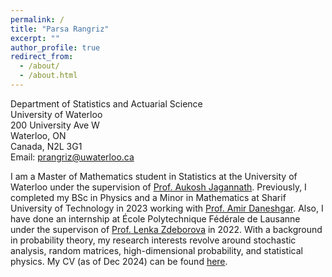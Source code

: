 ```yaml
---
permalink: /
title: "Parsa Rangriz"
excerpt: ""
author_profile: true
redirect_from: 
  - /about/
  - /about.html
---
```

Department of Statistics and Actuarial Science\
University of Waterloo\
200 University Ave W\
Waterloo, ON\
Canada, N2L 3G1\
Email: [prangriz@uwaterloo.ca](mailto:prangriz@uwaterloo.ca)

I am a Master of Mathematics student in Statistics at the University of Waterloo under the supervision of [Prof. Aukosh Jagannath](https://aukosh.github.io/). Previously, I completed my BSc in Physics and a Minor in Mathematics at Sharif University of Technology in 2023 working with [Prof. Amir Daneshgar](http://math.sharif.ir/faculties/daneshgar). Also, I have done an internship at École Polytechnique Fédérale de Lausanne under the supervison of [Prof. Lenka Zdeborova](https://people.epfl.ch/lenka.zdeborova/?lang=en) in 2022.  With a background in probability theory, my research interests revolve around stochastic analysis, random matrices, high-dimensional probability, and statistical physics. My CV (as of Dec 2024) can be found [here](/files/CV.pdf). 
